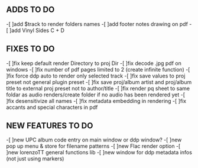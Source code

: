 ## ADDS TO DO
-[ ]add $track to render folders names
-[ ]add footer notes drawing on pdf
-[ ]add Vinyl Sides C + D

## FIXES TO DO
-[ ]fix keep default render Directory to proj Dir
-[ ]fix decode .jpg pdf on windows
-[ ]fix number of pdf pages limited to 2 (create infinite function)
-[ ]fix force ddp auto to render only selected track
-[ ]fix save values to proj preset not general plugin preset
-[ ]fix save proj/album artist and proj/album title to external proj preset not to author/title
-[ ]fix render pq sheet to same foldar as audio renders/create folder if no audio has been rendered yet
-[ ]fix desensitivize all names
-[ ]fix metadata embedding in rendering
-[ ]fix accants and special characters in pdf

## NEW FEATURES TO DO
-[ ]new UPC album code entry on main window or ddp window?
-[ ]new pop up menu & store for filename patterns
-[ ]new Flac render option
-[ ]new lorenzoTT general functions lib
-[ ]new window for ddp metadata infos (not just using markers)